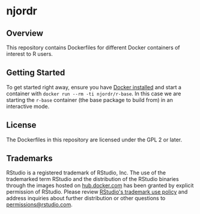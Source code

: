 # njordr #

## Overview ##

This repository contains Dockerfiles for different Docker containers of interest to R users.

## Getting Started ##

To get started right away, ensure you have [Docker installed](https://docs.docker.com/installation/) and start a container with `docker run --rm -ti njordr/r-base`. In this case we are starting the `r-base` container (the base package to build from) in an interactive mode.

## License ##

The Dockerfiles in this repository are licensed under the GPL 2 or later.

## Trademarks ##

RStudio is a registered trademark of RStudio, Inc.  The use of the trademarked term RStudio and the distribution of the RStudio binaries through the images hosted on [hub.docker.com](https://registry.hub.docker.com/) has been granted by explicit permission of RStudio.  Please review [RStudio's trademark use policy](http://www.rstudio.com/about/trademark/) and address inquiries about further distribution or other questions to [permissions@rstudio.com](emailto:permissions@rstudio.com).
